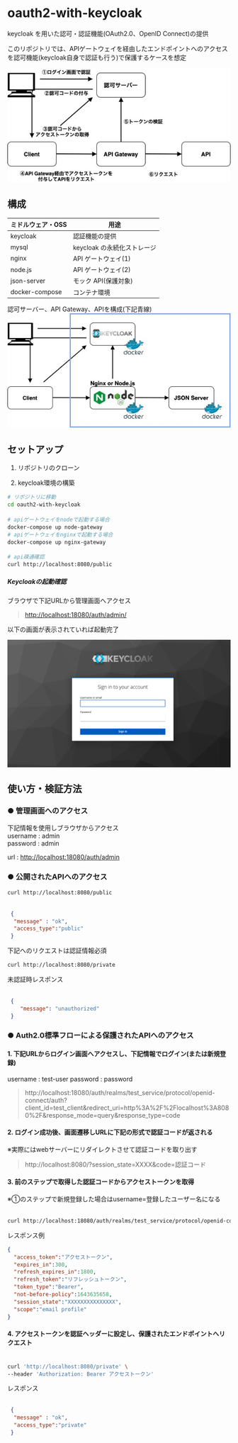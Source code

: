 # oauth2-with-keycloak

keycloak を用いた認可・認証機能(OAuth2.0、OpenID Connect)の提供

このリポジトリでは、APIゲートウェイを経由したエンドポイントへのアクセスを認可機能(keycloak自身で認証も行う)で保護するケースを想定

![フロー](https://github.com/s-moteki/oauth2-with-keycloak/blob/main/docs/flow.jpg?raw=true)

## 構成

| ミドルウェア・OSS | 用途              |
| ----------------- | ----------------- |
| keycloak          | 認証機能の提供         |
| mysql             | keycloak の永続化ストレージ |
| nginx             | API ゲートウェイ(1)  |
| node.js           | API ゲートウェイ(2)  |
| json-server       | モック API(保護対象)        |
| docker-compose       | コンテナ環境        |

認可サーバー、API Gateway、APIを構成(下記青線)
![構成図](https://github.com/s-moteki/oauth2-with-keycloak/blob/main/docs/infrastructure.jpg?raw=true)

## セットアップ

1. リポジトリのクローン

1. keycloak環境の構築

```bash
# リポジトリに移動
cd oauth2-with-keycloak

# apiゲートウェイをnodeで起動する場合
docker-compose up node-gateway
# apiゲートウェイをnginxで起動する場合
docker-compose up nginx-gateway

# api疎通確認
curl http://localhost:8080/public
```

##### Keycloakの起動確認  

ブラウザで下記URLから管理画面へアクセス  

> <http://localhost:18080/auth/admin/>

以下の画面が表示されていれば起動完了

![admin_front_image](https://github.com/s-moteki/oauth2-with-keycloak/blob/main/docs/keycloak_admin_front.png?raw=true)

## 使い方・検証方法

### **● 管理画面へのアクセス**

下記情報を使用しブラウザからアクセス  
username : admin  
password : admin  

url : <http://localhost:18080/auth/admin>

### **● 公開されたAPIへのアクセス**

```bash
curl http://localhost:8080/public
```

```json

 {
  "message" : "ok",
  "access_type":"public"
 }

```

下記へのリクエストは認証情報必須

```bash
curl http://localhost:8080/private
```

未認証時レスポンス

```json

 {
    "message": "unauthorized"
 }

```

### **● Auth2.0標準フローによる保護されたAPIへのアクセス**

#### 1. 下記URLからログイン画面へアクセスし、下記情報でログイン(または新規登録)

username : test-user
password : password

> http://localhost:18080/auth/realms/test_service/protocol/openid-connect/auth?client_id=test_client&redirect_uri=http%3A%2F%2Flocalhost%3A8080%2F&response_mode=query&response_type=code

#### 2. ログイン成功後、画面遷移しURLに下記の形式で認証コードが返される  

※実際にはwebサーバーにリダイレクトさせて認証コードを取り出す

> http://localhost:8080/?session_state=XXXX&code=認証コード

#### 3. 前のステップで取得した認証コードからアクセストークンを取得  

※①のステップで新規登録した場合はusername=登録したユーザー名になる

```bash

curl http://localhost:18080/auth/realms/test_service/protocol/openid-connect/token -d 'grant_type=authorization_code&username=test-user&client_id=test_client&client_secret=wgefmNBGop63ctr564st1mDtWuNfP1Uw&code=認証コード&redirect_uri=http://localhost:8080/'

```

レスポンス例

```json
{
  "access_token":"アクセストークン",
  "expires_in":300,
  "refresh_expires_in":1800,
  "refresh_token":"リフレッシュトークン",
  "token_type":"Bearer",
  "not-before-policy":1643635658,
  "session_state":"XXXXXXXXXXXXXXX",
  "scope":"email profile"
}
```

#### 4. アクセストークンを認証ヘッダーに設定し、保護されたエンドポイントへリクエスト

```bash

curl 'http://localhost:8080/private' \
--header 'Authorization: Bearer アクセストークン'

```

レスポンス

```json

 {
  "message" : "ok",
  "access_type":"private"
 }

```
